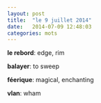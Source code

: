 ```yaml
---
layout: post
title:  "le 9 juillet 2014"
date:   2014-07-09 12:48:03
categories: mots
---
```


**le rebord**: edge, rim

**balayer**: to sweep

**féerique**: magical, enchanting

**vlan**: wham
